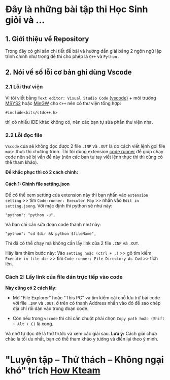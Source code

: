 # **Đây là những bài tập thi Học Sinh giỏi và ...**
## 1. Giới thiệu về Repository
Trong đây có ghi sẵn chi tiết đề bài và hướng dẫn giải bằng 2 ngôn ngữ lập trình chính như trong đề thi cho phép là `C++` và `Python.`

## 2. Nói về số lỗi cơ bản ghi dùng Vscode
### 2.1 Lỗi thư viện
Vì tôi viết bằng `Text editor: Visual Studio Code` [(vscode)](https://code.visualstudio.com/) + môi trường [MSYS2](https://www.msys2.org/) hoặc [MinGW](https://sourceforge.net/projects/mingw/) cho `C++` nên có thư viện tổng hợp:
```
#include<bits/stdc++.h>
```
thì có nhiều IDE khác không có, nên các bạn tự sửa phần thư viện nha. 

### 2.2 Lỗi đọc file
`Vscode` của sẽ không đọc được 2 file `.INP` và `.OUT` là do cách viết lệnh gọi file `main` thực thi chương trình. Thì tôi dùng extension [code runner](https://marketplace.visualstudio.com/items?itemName=formulahendry.code-runner) để giúp chạy code nên sẽ bị vấn đề này (nên các bạn tự tay viết lệnh thực thi thì cũng có thể tham khảo).

**Đề khắc phục thì có 2 cách chính:**
#### Cách 1: Chỉnh file setting.json
Để có thể xem setting của extension này thì bạn nhấn vào `extension setting` >> tìm `Code-runner: Executor Map` >> nhấn vào `Edit in setting.jsong`. Với mặc định thì python sẽ như này: 
```
"python": "python -u",
```
Và bạn chỉ cần sửa đoạn code thành như này:
```
"python": "cd $dir && python $fileName",
```
Thì đã có thể chạy mà không cần lấy link của 2 file  `.INP` và `.OUT`.

Hãy làm thêm bước này: Vào `setting hoặc (ctrl + ,)` >> gõ tìm kiếm `Execute in file dir` >> tìm `Code-runner: File Directory As Cwd` >> tích lên.

### Cách 2: Lấy link của file dán trực tiếp vào code
**Này cũng có 2 cách lấy:**
+ Mở "File Explorer" hoặc "This PC" và tìm kiếm cái chỗ lưu trữ bài code với file `.INP` và `.OUT`, ở trên có thanh Address nhấn vào đó để sao chép địa chỉ rồi dán vào trong đoạn code.

+ Còn nếu trong `vscode` thì chỉ cần chuột phải chọn `Copy path hoặc (Shift + Alt + C)` là xong.

Và nhớ tự đọc đề là thử trước và xem các giải sau. **Lưu ý:** Cách giải chưa chắc là tối ưu nhất, bạn có thể tham khảo y tưởng và diễn lại theo ý mình.
# "Luyện tập – Thử thách – Không ngại khó" trích [How Kteam](https://howkteam.vn/learn)